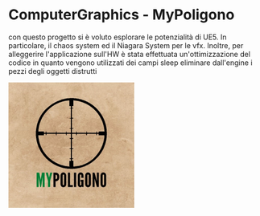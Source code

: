 # ComputerGraphics - MyPoligono
con questo progetto si è voluto esplorare le potenzialità di UE5. In particolare, il chaos system ed il Niagara System per le vfx. Inoltre, per alleggerire l'applicazione sull'HW è stata effettuata un'ottimizzazione del codice in quanto vengono utilizzati dei campi sleep eliminare dall'engine i pezzi degli oggetti distrutti 

<img src="https://github.com/matteomaraziti/ComputerGraphics/blob/main/ApplicationLogo.jpg" width="250" height="250">
